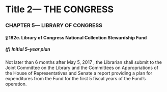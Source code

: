 
# Title 2— THE CONGRESS
### CHAPTER 5— LIBRARY OF CONGRESS
#### § 182e. Library of Congress National Collection Stewardship Fund
##### (f) Initial 5–year plan

Not later than 6 months after May 5, 2017 , the Librarian shall submit to the Joint Committee on the Library and the Committees on Appropriations of the House of Representatives and Senate a report providing a plan for expenditures from the Fund for the first 5 fiscal years of the Fund’s operation.
